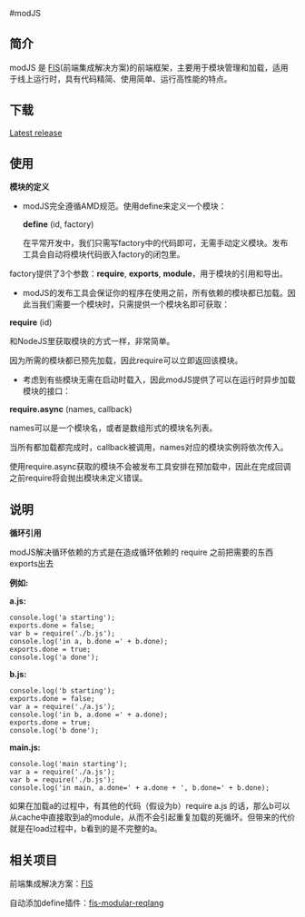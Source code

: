 #modJS


## 简介

modJS 是 [FIS](https://github.com/fouber/fis)(前端集成解决方案)的前端框架，主要用于模块管理和加载，适用于线上运行时，具有代码精简、使用简单、运行高性能的特点。

## 下载

[Latest release](https://raw.github.com/zjcqoo/mod/master/mod.js)

## 使用

**模块的定义**

* modJS完全遵循AMD规范。使用define来定义一个模块：

  **define** (id, factory)

  在平常开发中，我们只需写factory中的代码即可，无需手动定义模块。发布工具会自动将模块代码嵌入factory的闭包里。

 factory提供了3个参数：**require**, **exports**, **module**，用于模块的引用和导出。

* modJS的发布工具会保证你的程序在使用之前，所有依赖的模块都已加载。因此当我们需要一个模块时，只需提供一个模块名即可获取：

 **require** (id)

 和NodeJS里获取模块的方式一样，非常简单。

 因为所需的模块都已预先加载，因此require可以立即返回该模块。

* 考虑到有些模块无需在启动时载入，因此modJS提供了可以在运行时异步加载模块的接口：

 **require.async** (names, callback)

 names可以是一个模块名，或者是数组形式的模块名列表。

 当所有都加载都完成时，callback被调用，names对应的模块实例将依次传入。

  使用require.async获取的模块不会被发布工具安排在预加载中，因此在完成回调之前require将会抛出模块未定义错误。


## 说明

**循环引用**

modJS解决循环依赖的方式是在造成循环依赖的 require 之前把需要的东西exports出去

**例如:**

**a.js:**

	console.log('a starting');
	exports.done = false;
	var b = require('./b.js');
	console.log('in a, b.done =' + b.done);
	exports.done = true;
	console.log('a done');

**b.js:**

	console.log('b starting');
	exports.done = false;
	var a = require('./a.js');
	console.log('in b, a.done =' + a.done);
	exports.done = true;
	console.log('b done');

**main.js:**

	console.log('main starting');
	var a = require('./a.js');
	var b = require('./b.js');
	console.log('in main, a.done=' + a.done + ', b.done=' + b.done);

如果在加载a的过程中，有其他的代码（假设为b）require a.js 的话，那么b可以从cache中直接取到a的module，从而不会引起重复加载的死循环。但带来的代价就是在load过程中，b看到的是不完整的a。





## 相关项目

前端集成解决方案：[FIS](https://github.com/fouber/fis)

自动添加define插件：[fis-modular-reqlang](https://github.com/fouber/fis-modular-reqlang)

